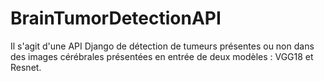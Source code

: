 # BrainTumorDetectionAPI

Il s'agit d'une API Django de détection de tumeurs présentes ou non dans des images cérébrales présentées en entrée de deux modèles : VGG18 et Resnet.
